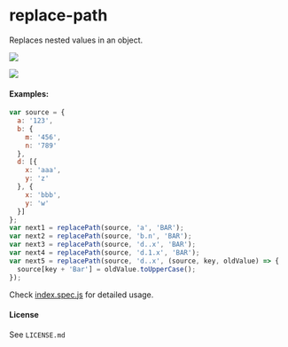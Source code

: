 # replace-path

Replaces nested values in an object.

[![](https://img.shields.io/travis/lusentis/replace-path.svg?maxAge=3600)]()

[![](https://nodei.co/npm/replace-path.png?compact=true)]()

#### Examples:

```js
var source = {
  a: '123',
  b: {
    m: '456',
    n: '789'
  },
  d: [{
    x: 'aaa',
    y: 'z'
  }, {
    x: 'bbb',
    y: 'w'
  }]
};
var next1 = replacePath(source, 'a', 'BAR');
var next2 = replacePath(source, 'b.n', 'BAR');
var next3 = replacePath(source, 'd..x', 'BAR');
var next4 = replacePath(source, 'd.1.x', 'BAR');
var next5 = replacePath(source, 'd..x', (source, key, oldValue) => {
  source[key + 'Bar'] = oldValue.toUpperCase();
});
```

Check [index.spec.js](index.spec.js) for detailed usage.

#### License

See `LICENSE.md`
